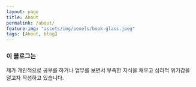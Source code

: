 ```yaml
---
layout: page
title: About
permalink: /about/
feature-img: "assets/img/pexels/book-glass.jpeg"
tags: [About, blog]
---
```


### 이 블로그는
제가 개인적으로 공부를 하거나 업무를 보면서 부족한 지식을 채우고 심리적 위기감을 덜고자 작성하고 있습니다.
